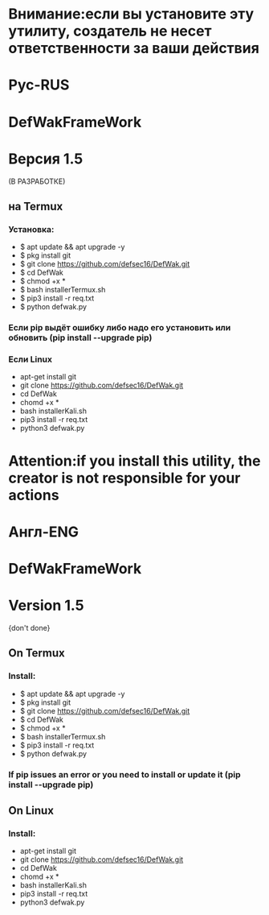 # Внимание:если вы установите эту утилиту, создатель не несет ответственности за ваши действия
# Рус-RUS
# DefWakFrameWork
# Версия 1.5
 (В РАЗРАБОТКЕ)
## на Termux 
### Установка:
+ $ apt update && apt upgrade -y
+ $ pkg install git
+ $ git clone https://github.com/defsec16/DefWak.git
+ $ cd DefWak 
+ $ chmod +x *
+ $ bash installerTermux.sh
+ $ pip3 install -r req.txt
+ $ python defwak.py

### Если pip выдёт ошибку либо надо его установить или обновить (pip install --upgrade pip)

### Если Linux 
* apt-get install git
* git clone https://github.com/defsec16/DefWak.git
* cd DefWak
* chomd +x *
* bash installerKali.sh
* pip3 install -r req.txt
* python3 defwak.py

# Attention:if you install this utility, the creator is not responsible for your actions
# Англ-ENG
# DefWakFrameWork
# Version 1.5
{don't done}

## On Termux
### Install:
+ $ apt update && apt upgrade -y
+ $ pkg install git
+ $ git clone https://github.com/defsec16/DefWak.git
+ $ cd DefWak 
+ $ chmod +x *
+ $ bash installerTermux.sh
+ $ pip3 install -r req.txt
+ $ python defwak.py
### If pip issues an error or you need to install or update it (pip install --upgrade pip)

## On Linux
### Install:
* apt-get install git
* git clone https://github.com/defsec16/DefWak.git
* cd DefWak
* chomd +x *
* bash installerKali.sh
* pip3 install -r req.txt
* python3 defwak.py
